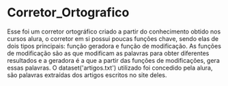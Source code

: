 # Corretor_Ortografico
Esse foi um corretor ortográfico criado a partir do conhecimento obtido nos cursos alura, o corretor em si possui poucas funções chave, sendo elas de dois tipos principais: função geradora e função de modificação.
As funções de modificação são as que modificam as palavras para obter diferentes resultados e a geradora é a que a partir das funções de modificações, gera essas palavras.
O dataset('artigos.txt') utilizado foi concedido pela alura, são palavras extraídas dos artigos escritos no site deles.
